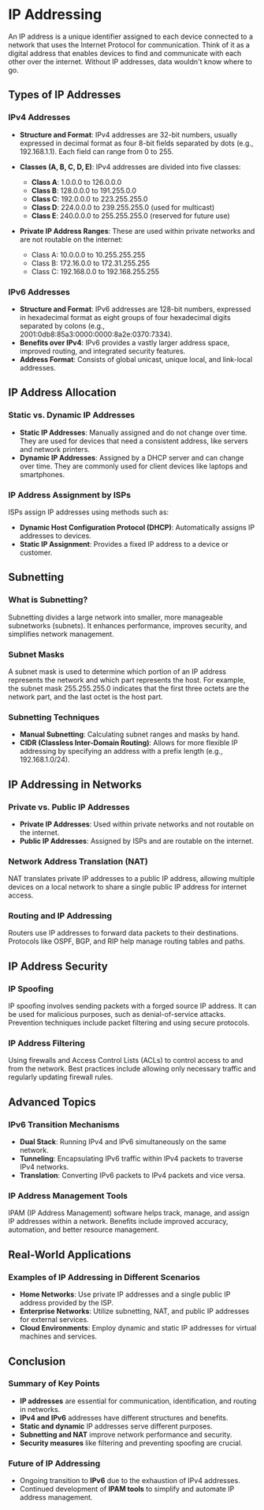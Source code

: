# IP Addressing

An IP address is a unique identifier assigned to each device connected to a network that uses the Internet Protocol for communication. Think of it as a digital address that enables devices to find and communicate with each other over the internet. Without IP addresses, data wouldn't know where to go.

## Types of IP Addresses

### IPv4 Addresses

- **Structure and Format**: IPv4 addresses are 32-bit numbers, usually expressed in decimal format as four 8-bit fields separated by dots (e.g., 192.168.1.1). Each field can range from 0 to 255.
- **Classes (A, B, C, D, E)**: IPv4 addresses are divided into five classes:

  - **Class A**: 1.0.0.0 to 126.0.0.0
  - **Class B**: 128.0.0.0 to 191.255.0.0
  - **Class C**: 192.0.0.0 to 223.255.255.0
  - **Class D**: 224.0.0.0 to 239.255.255.0 (used for multicast)
  - **Class E**: 240.0.0.0 to 255.255.255.0 (reserved for future use)

- **Private IP Address Ranges**: These are used within private networks and are not routable on the internet:
  - Class A: 10.0.0.0 to 10.255.255.255
  - Class B: 172.16.0.0 to 172.31.255.255
  - Class C: 192.168.0.0 to 192.168.255.255

### IPv6 Addresses

- **Structure and Format**: IPv6 addresses are 128-bit numbers, expressed in hexadecimal format as eight groups of four hexadecimal digits separated by colons (e.g., 2001:0db8:85a3:0000:0000:8a2e:0370:7334).
- **Benefits over IPv4**: IPv6 provides a vastly larger address space, improved routing, and integrated security features.
- **Address Format**: Consists of global unicast, unique local, and link-local addresses.

## IP Address Allocation

### Static vs. Dynamic IP Addresses

- **Static IP Addresses**: Manually assigned and do not change over time. They are used for devices that need a consistent address, like servers and network printers.
- **Dynamic IP Addresses**: Assigned by a DHCP server and can change over time. They are commonly used for client devices like laptops and smartphones.

### IP Address Assignment by ISPs

ISPs assign IP addresses using methods such as:

- **Dynamic Host Configuration Protocol (DHCP)**: Automatically assigns IP addresses to devices.
- **Static IP Assignment**: Provides a fixed IP address to a device or customer.

## Subnetting

### What is Subnetting?

Subnetting divides a large network into smaller, more manageable subnetworks (subnets). It enhances performance, improves security, and simplifies network management.

### Subnet Masks

A subnet mask is used to determine which portion of an IP address represents the network and which part represents the host. For example, the subnet mask 255.255.255.0 indicates that the first three octets are the network part, and the last octet is the host part.

### Subnetting Techniques

- **Manual Subnetting**: Calculating subnet ranges and masks by hand.
- **CIDR (Classless Inter-Domain Routing)**: Allows for more flexible IP addressing by specifying an address with a prefix length (e.g., 192.168.1.0/24).

## IP Addressing in Networks

### Private vs. Public IP Addresses

- **Private IP Addresses**: Used within private networks and not routable on the internet.
- **Public IP Addresses**: Assigned by ISPs and are routable on the internet.

### Network Address Translation (NAT)

NAT translates private IP addresses to a public IP address, allowing multiple devices on a local network to share a single public IP address for internet access.

### Routing and IP Addressing

Routers use IP addresses to forward data packets to their destinations. Protocols like OSPF, BGP, and RIP help manage routing tables and paths.

## IP Address Security

### IP Spoofing

IP spoofing involves sending packets with a forged source IP address. It can be used for malicious purposes, such as denial-of-service attacks. Prevention techniques include packet filtering and using secure protocols.

### IP Address Filtering

Using firewalls and Access Control Lists (ACLs) to control access to and from the network. Best practices include allowing only necessary traffic and regularly updating firewall rules.

## Advanced Topics

### IPv6 Transition Mechanisms

- **Dual Stack**: Running IPv4 and IPv6 simultaneously on the same network.
- **Tunneling**: Encapsulating IPv6 traffic within IPv4 packets to traverse IPv4 networks.
- **Translation**: Converting IPv6 packets to IPv4 packets and vice versa.

### IP Address Management Tools

IPAM (IP Address Management) software helps track, manage, and assign IP addresses within a network. Benefits include improved accuracy, automation, and better resource management.

## Real-World Applications

### Examples of IP Addressing in Different Scenarios

- **Home Networks**: Use private IP addresses and a single public IP address provided by the ISP.
- **Enterprise Networks**: Utilize subnetting, NAT, and public IP addresses for external services.
- **Cloud Environments**: Employ dynamic and static IP addresses for virtual machines and services.

## Conclusion

### Summary of Key Points

- **IP addresses** are essential for communication, identification, and routing in networks.
- **IPv4 and IPv6** addresses have different structures and benefits.
- **Static and dynamic** IP addresses serve different purposes.
- **Subnetting and NAT** improve network performance and security.
- **Security measures** like filtering and preventing spoofing are crucial.

### Future of IP Addressing

- Ongoing transition to **IPv6** due to the exhaustion of IPv4 addresses.
- Continued development of **IPAM tools** to simplify and automate IP address management.
